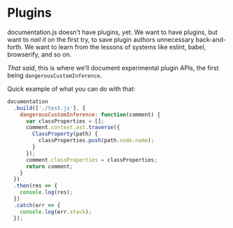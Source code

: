 # Plugins

documentation.js doesn't have plugins, yet. We want to have plugins, but want to
_nail it_ on the first try, to save plugin authors unnecessary back-and-forth. We
want to learn from the lessons of systems like eslint, babel, browserify, and so on.

_That said_, this is where we'll document experimental plugin APIs, the first
being `dangerousCustomInference`. 

Quick example of what you can do with that:

```js
documentation
  .build(['./test.js'], {
    dangerousCustomInference: function(comment) {
      var classProperties = [];
      comment.context.ast.traverse({
        ClassProperty(path) {
          classProperties.push(path.node.name);
        }
      });
      comment.classProperties = classProperties;
      return comment;
    }
  })
  .then(res => {
    console.log(res);
  })
  .catch(err => {
    console.log(err.stack);
  });
```

